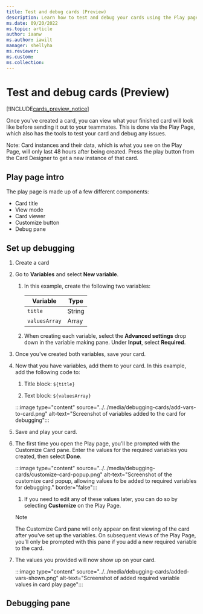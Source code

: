 ```yaml
---
title: Test and debug cards (Preview)
description: Learn how to test and debug your cards using the Play page
ms.date: 09/20/2022
ms.topic: article
author: iaanw
ms.author: iawilt
manager: shellyha
ms.reviewer: 
ms.custom: 
ms.collection: 
---
```


# Test and debug cards (Preview)

[!INCLUDE[cards_preview_notice](../../includes/preview-include.md)]

Once you've created a card, you can view what your finished card will look like before sending it out to your teammates. This is done via the Play Page, which also has the tools to test your card and debug any issues.

Note: Card instances and their data, which is what you see on the Play Page, will only last 48 hours after being created. Press the play button from the Card Designer to get a new instance of that card. 

## Play page intro

The play page is made up of a few different components:

- Card title
- View mode
- Card viewer
- Customize button
- Debug pane

## Set up debugging

1. Create a card

1. Go to **Variables** and select **New variable**.

   1. In this example, create the following two variables:

      | Variable      | Type   |
      | ------------- | ------ |
      | `title`       | String |
      | `valuesArray` | Array  |

   1. When creating each variable, select the **Advanced settings** drop down in the variable making pane. Under **Input**, select **Required**.

1. Once you've created both variables, save your card.

1. Now that you have variables, add them to your card. In this example, add the following code to:

   1. Title block: `${title}`

   1. Text block: `${valuesArray}`

    :::image type="content" source="../../media/debugging-cards/add-vars-to-card.png" alt-text="Screenshot of variables added to the card for debugging":::

1. Save and play your card.

1. The first time you open the Play page, you’ll be prompted with the Customize Card pane. Enter the values for the required variables you created, then select **Done**.

    :::image type="content" source="../../media/debugging-cards/customize-card-popup.png" alt-text="Screenshot of the customize card popup, allowing values to be added to required variables for debugging." border="false":::

   1. If you need to edit any of these values later, you can do so by selecting **Customize** on the Play Page.

   > [!NOTE]
   > The Customize Card pane will only appear on first viewing of the card after you’ve set up the variables. On subsequent views of the Play Page, you’ll only be prompted with this pane if you add a new required variable to the card.

1. The values you provided will now show up on your card.

    :::image type="content" source="../../media/debugging-cards/added-vars-shown.png" alt-text="Screenshot of added required variable values in card play page":::

## Debugging pane


